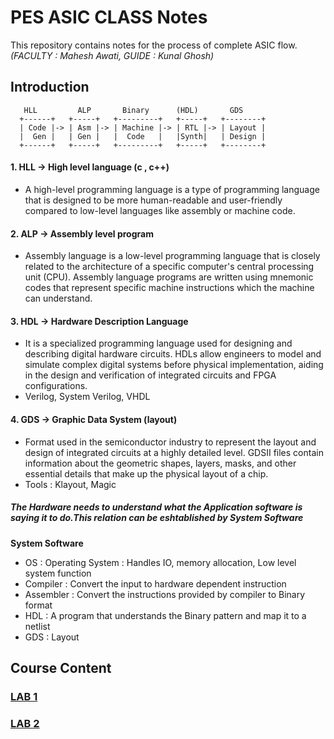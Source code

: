# PES ASIC CLASS Notes
This repository contains notes for the process of complete ASIC flow.
<br>*(FACULTY : Mahesh Awati, GUIDE : Kunal Ghosh)*

## Introduction
```ASCII
   HLL         ALP       Binary      (HDL)       GDS
  +------+   +-----+   +---------+   +-----+   +--------+
  | Code |-> | Asm |-> | Machine |-> | RTL |-> | Layout |
  |  Gen |   | Gen |   |  Code   |   |Synth|   | Design |
  +------+   +-----+   +---------+   +-----+   +--------+

```
#### 1. HLL -> High level language (c , c++) 
- A high-level programming language is a type of programming language that is designed to be more human-readable and user-friendly compared to low-level languages like assembly or machine code.

#### 2. ALP -> Assembly level program
- Assembly language is a low-level programming language that is closely related to the architecture of a specific computer's central processing unit (CPU). Assembly language programs are written using mnemonic codes that represent specific machine instructions which the machine can understand.

#### 3. HDL -> Hardware Description Language
- It is a specialized programming language used for designing and describing digital hardware circuits. HDLs allow engineers to model and simulate complex digital systems before physical implementation, aiding in the design and verification of integrated circuits and FPGA configurations.
- Verilog, System Verilog, VHDL

#### 4. GDS -> Graphic Data System (layout)
- Format used in the semiconductor industry to represent the layout and design of integrated circuits at a highly detailed level. GDSII files contain information about the geometric shapes, layers, masks, and other essential details that make up the physical layout of a chip.
- Tools : Klayout, Magic

##### The Hardware needs to understand what the Application software is saying it to do.This relation can be eshtablished by System Software

____System Software____
- OS : Operating System : Handles IO, memory allocation, Low level system function
- Compiler : Convert the input to hardware dependent instruction
- Assembler : Convert the instructions provided by compiler to Binary format
- HDL : A program that understands the Binary pattern and map it to a netlist
- GDS : Layout

## Course Content
### [LAB 1](https://github.com/Advaith-RN/pes_asic_class/blob/main/Day1/Day1.md)
### [LAB 2](https://github.com/Advaith-RN/pes_asic_class/blob/main/Day2/Day2.md)


